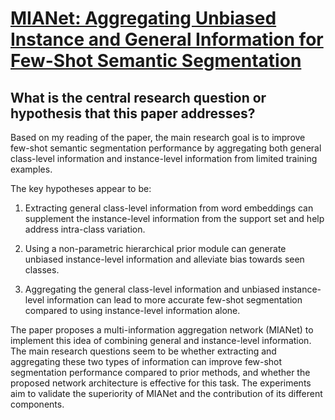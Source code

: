 # [MIANet: Aggregating Unbiased Instance and General Information for   Few-Shot Semantic Segmentation](https://arxiv.org/abs/2305.13864)

## What is the central research question or hypothesis that this paper addresses?

 Based on my reading of the paper, the main research goal is to improve few-shot semantic segmentation performance by aggregating both general class-level information and instance-level information from limited training examples. 

The key hypotheses appear to be:

1) Extracting general class-level information from word embeddings can supplement the instance-level information from the support set and help address intra-class variation. 

2) Using a non-parametric hierarchical prior module can generate unbiased instance-level information and alleviate bias towards seen classes.

3) Aggregating the general class-level information and unbiased instance-level information can lead to more accurate few-shot segmentation compared to using instance-level information alone.

The paper proposes a multi-information aggregation network (MIANet) to implement this idea of combining general and instance-level information. The main research questions seem to be whether extracting and aggregating these two types of information can improve few-shot segmentation performance compared to prior methods, and whether the proposed network architecture is effective for this task. The experiments aim to validate the superiority of MIANet and the contribution of its different components.
